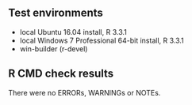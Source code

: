 ## Test environments
* local Ubuntu 16.04 install, R 3.3.1
* local Windows 7 Professional 64-bit install, R 3.3.1
* win-builder (r-devel)

## R CMD check results
There were no ERRORs, WARNINGs or NOTEs. 
